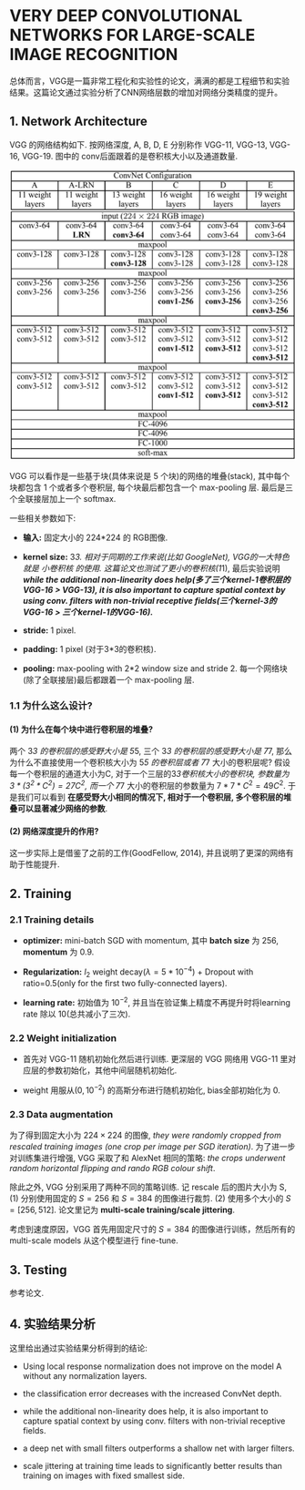 # VERY DEEP CONVOLUTIONAL NETWORKS FOR LARGE-SCALE IMAGE RECOGNITION

总体而言，VGG是一篇非常工程化和实验性的论文，满满的都是工程细节和实验结果。这篇论文通过实验分析了CNN网络层数的增加对网络分类精度的提升。

## 1. Network Architecture

VGG 的网络结构如下. 按网络深度, A, B, D, E 分别称作 VGG-11, VGG-13, VGG-16, VGG-19. 图中的 conv后面跟着的是卷积核大小以及通道数量.

![vgg_architecture](img/vgg_architecture.png)

VGG 可以看作是一些基于块(具体来说是 5 个块)的网络的堆叠(stack), 其中每个块都包含 1 个或者多个卷积层, 每个块最后都包含一个 max-pooling 层. 最后是三个全联接层加上一个 softmax.

一些相关参数如下:
- **输入:** 固定大小的 224*224 的 RGB图像.

- **kernel size:** 3*3. 相对于同期的工作来说(比如 GoogleNet), VGG的一大特色就是 *小卷积核* 的使用. 这篇论文也测试了更小的卷积核(1*1), 最后实验说明 ***while the additional non-linearity does help(多了三个kernel-1卷积层的VGG-16 > VGG-13), it is also important to capture spatial context by using conv. filters with non-trivial receptive fields(三个kernel-3的VGG-16 > 三个kernel-1的VGG-16).***

- **stride:** 1 pixel.

- **padding:** 1 pixel (对于3*3的卷积核).

- **pooling:** max-pooling with 2*2 window size and stride 2. 每一个网络块(除了全联接层)最后都跟着一个 max-pooling 层.

### 1.1 为什么这么设计?

#### (1) 为什么在每个块中进行卷积层的堆叠?
两个 3*3 的卷积层的感受野大小是 5*5, 三个 3*3 的卷积层的感受野大小是 7*7, 那么为什么不直接使用一个卷积核大小为 5*5 的卷积层或者 7*7 大小的卷积层呢? 假设每一个卷积层的通道大小为C, 对于一个三层的3*3卷积核大小的卷积块, 参数量为 $3*(3^2*C^2)=27C^2$, 而一个 7*7 大小的卷积层的参数量为 $7*7*C^2=49C^2$. 于是我们可以看到 **在感受野大小相同的情况下, 相对于一个卷积层, 多个卷积层的堆叠可以显著减少网络的参数**.

#### (2) 网络深度提升的作用?

这一步实际上是借鉴了之前的工作(GoodFellow, 2014), 并且说明了更深的网络有助于性能提升.

## 2. Training

### 2.1 Training details

- **optimizer:** mini-batch SGD with momentum, 其中 **batch size** 为 256, **momentum** 为 0.9.

- **Regularization:** $l_2$ weight decay($\lambda=5*10^{-4}$) + Dropout with ratio=0.5(only for the first two fully-connected layers).

- **learning rate:** 初始值为 $10^{-2}$, 并且当在验证集上精度不再提升时将learning rate 除以 10(总共减小了三次).

### 2.2 Weight initialization

- 首先对 VGG-11 随机初始化然后进行训练. 更深层的 VGG 网络用 VGG-11 里对应层的参数初始化，其他中间层随机初始化. 

- weight 用服从$(0, 10^{-2})$ 的高斯分布进行随机初始化, bias全部初始化为 0.

### 2.3 Data augmentation

为了得到固定大小为 $224\times224$ 的图像, *they were randomly cropped from rescaled training images (one crop per image per SGD iteration)*. 为了进一步对训练集进行增强, VGG 采取了和 AlexNet 相同的策略: *the crops underwent random horizontal flipping and rando RGB colour shift*.

除此之外, VGG 分别采用了两种不同的策略训练. 记 rescale 后的图片大小为 S, (1) 分别使用固定的 $S=256$ 和 $S=384$ 的图像进行裁剪. (2) 使用多个大小的 $S=[256, 512]$. 论文里记为 **multi-scale training/scale jittering**.

考虑到速度原因，VGG 首先用固定尺寸的 $S=384$ 的图像进行训练，然后所有的 multi-scale models 从这个模型进行 fine-tune.

## 3. Testing

参考论文.

## 4. 实验结果分析

这里给出通过实验结果分析得到的结论:
- Using local response normalization does not improve on the model A without any normalization layers.

- the classification error decreases with the increased ConvNet depth.

- while the additional non-linearity does help, it is also important to capture spatial context by using conv. filters with non-trivial receptive fields.

- a deep net with small filters outperforms a shallow net with larger filters.

- scale jittering at training time leads to significantly better results than training on images with fixed smallest side.